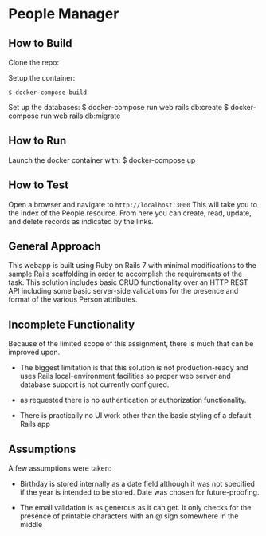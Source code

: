 # People Manager

## How to Build

Clone the repo:

Setup the container:

    $ docker-compose build

Set up the databases:
    $ docker-compose run web rails db:create
    $ docker-compose run web rails db:migrate

## How to Run

Launch the docker container with:
    $ docker-compose up

## How to Test

Open a browser and navigate to `http://localhost:3000`
This will take you to the Index of the People resource. From here you can
create, read, update, and delete records as indicated by the links.

## General Approach

This webapp is built using Ruby on Rails 7 with minimal modifications to the
sample Rails scaffolding in order to accomplish the requirements of the task.
This solution includes basic CRUD functionality over an HTTP REST API including
some basic server-side validations for the presence and format of the various Person
attributes. 



## Incomplete Functionality

Because of the limited scope of this assignment, there is much that can be
improved upon. 

* The biggest limitation is that this solution is not
production-ready and uses Rails local-environment facilities so proper web
server and database support is not currently configured. 

* as requested there is no authentication or authorization
functionality.

* There is practically no UI work other than the basic styling of a default
  Rails app

## Assumptions

A few assumptions were taken:

* Birthday is stored internally as a date field although it was not specified
  if the year is intended to be stored. Date was chosen for future-proofing.

* The email validation is as generous as it can get. It only checks for the
  presence of printable characters with an @ sign somewhere in the middle

